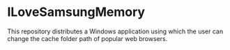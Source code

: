 # ILoveSamsungMemory
This repository distributes a Windows application using which the user can change the cache folder path of popular web browsers.
